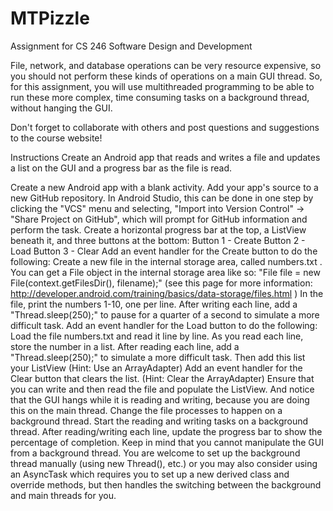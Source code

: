 # MTPizzle
Assignment for CS 246 Software Design and Development

File, network, and database operations can be very resource expensive, so you should not perform these kinds of operations on a main GUI thread. So, for this assignment, you will use multithreaded programming to be able to run these more complex, time consuming tasks on a background thread, without hanging the GUI.

Don't forget to collaborate with others and post questions and suggestions to the course website!

Instructions
Create an Android app that reads and writes a file and updates a list on the GUI and a progress bar as the file is read.

Create a new Android app with a blank activity.
Add your app's source to a new GitHub repository.
In Android Studio, this can be done in one step by clicking the "VCS" menu and selecting, "Import into Version Control" -> "Share Project on GitHub", which will prompt for GitHub information and perform the task.
Create a horizontal progress bar at the top, a ListView beneath it, and three buttons at the bottom:
Button 1 - Create
Button 2 - Load
Button 3 - Clear
Add an event handler for the Create button to do the following:
Create a new file in the internal storage area, called numbers.txt .
You can get a File object in the internal storage area like so: "File file = new File(context.getFilesDir(), filename);" (see this page for more information: http://developer.android.com/training/basics/data-storage/files.html )
In the file, print the numbers 1-10, one per line.
After writing each line, add a "Thread.sleep(250);" to pause for a quarter of a second to simulate a more difficult task.
Add an event handler for the Load button to do the following:
Load the file numbers.txt and read it line by line.
As you read each line, store the number in a list.
After reading each line, add a "Thread.sleep(250);" to simulate a more difficult task.
Then add this list your ListView (Hint: Use an ArrayAdapter)
Add an event handler for the Clear button that clears the list. (Hint: Clear the ArrayAdapter)
Ensure that you can write and then read the file and populate the ListView. And notice that the GUI hangs while it is reading and writing, because you are doing this on the main thread.
Change the file processes to happen on a background thread.
Start the reading and writing tasks on a background thread.
After reading/writing each line, update the progress bar to show the percentage of completion.
Keep in mind that you cannot manipulate the GUI from a background thread.
You are welcome to set up the background thread manually (using new Thread(), etc.) or you may also consider using an AsyncTask which requires you to set up a new derived class and override methods, but then handles the switching between the background and main threads for you.
